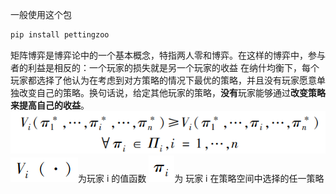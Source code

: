 一般使用这个包

```python
pip install pettingzoo
```

矩阵博弈是博弈论中的一个基本概念，特指两人零和博弈。在这样的博弈中，参与者的利益是相反的：一个玩家的损失就是另一个玩家的收益
在纳什均衡下，每个玩家都选择了他认为在考虑到对方策略的情况下最优的策略，并且没有玩家愿意单独改变自己的策略。换句话说，给定其他玩家的策略，**没有**玩家能够通过**改变策略来提高自己的收益**。
![](images/Pasted%20image%2020230901233846.png)
![](images/Pasted%20image%2020230901233901.png)为玩家 i 的值函数
![](images/Pasted%20image%2020230901233915.png)为 玩家 i 在策略空间中选择的任一策略








